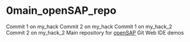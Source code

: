 # 0main_openSAP_repo
Commit 1 on my_hack
Commit 2 on my_hack
Commit 1 on my_hack_2
Commit 2 on my_hack_2
Main repository for [openSAP](http://open.sap.com) Git Web IDE demos
